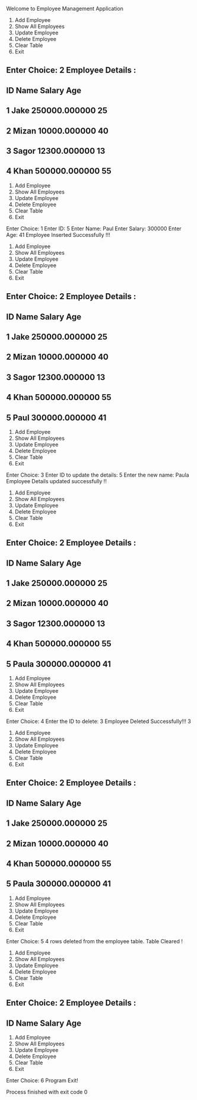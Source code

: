 
Welcome to Employee Management Application
1. Add Employee
2. Show All Employees
3. Update Employee
4. Delete Employee
5. Clear Table
6. Exit

Enter Choice: 
2
Employee Details :
---------------------------------------------
ID	Name	Salary	Age
---------------------------------------------
1	Jake	250000.000000	25
---------------------------------------------
2	Mizan	10000.000000	40
---------------------------------------------
3	Sagor	12300.000000	13
---------------------------------------------
4	Khan	500000.000000	55
---------------------------------------------
1. Add Employee
2. Show All Employees
3. Update Employee
4. Delete Employee
5. Clear Table
6. Exit

Enter Choice: 
1
Enter ID: 
5
Enter Name: 
Paul
Enter Salary: 
300000
Enter Age: 
41
Employee Inserted Successfully !!!
1. Add Employee
2. Show All Employees
3. Update Employee
4. Delete Employee
5. Clear Table
6. Exit

Enter Choice: 
2
Employee Details :
---------------------------------------------
ID	Name	Salary	Age
---------------------------------------------
1	Jake	250000.000000	25
---------------------------------------------
2	Mizan	10000.000000	40
---------------------------------------------
3	Sagor	12300.000000	13
---------------------------------------------
4	Khan	500000.000000	55
---------------------------------------------
5	Paul	300000.000000	41
---------------------------------------------
1. Add Employee
2. Show All Employees
3. Update Employee
4. Delete Employee
5. Clear Table
6. Exit

Enter Choice: 
3
Enter ID to update the details: 
5
Enter the new name: 
Paula
Employee Details updated successfully !!
1. Add Employee
2. Show All Employees
3. Update Employee
4. Delete Employee
5. Clear Table
6. Exit

Enter Choice: 
2
Employee Details :
---------------------------------------------
ID	Name	Salary	Age
---------------------------------------------
1	Jake	250000.000000	25
---------------------------------------------
2	Mizan	10000.000000	40
---------------------------------------------
3	Sagor	12300.000000	13
---------------------------------------------
4	Khan	500000.000000	55
---------------------------------------------
5	Paula	300000.000000	41
---------------------------------------------
1. Add Employee
2. Show All Employees
3. Update Employee
4. Delete Employee
5. Clear Table
6. Exit

Enter Choice: 
4
Enter the ID to delete: 
3
Employee Deleted Successfully!!! 3
1. Add Employee
2. Show All Employees
3. Update Employee
4. Delete Employee
5. Clear Table
6. Exit

Enter Choice: 
2
Employee Details :
---------------------------------------------
ID	Name	Salary	Age
---------------------------------------------
1	Jake	250000.000000	25
---------------------------------------------
2	Mizan	10000.000000	40
---------------------------------------------
4	Khan	500000.000000	55
---------------------------------------------
5	Paula	300000.000000	41
---------------------------------------------
1. Add Employee
2. Show All Employees
3. Update Employee
4. Delete Employee
5. Clear Table
6. Exit

Enter Choice: 
5
4 rows deleted from the employee table.
Table Cleared !
1. Add Employee
2. Show All Employees
3. Update Employee
4. Delete Employee
5. Clear Table
6. Exit

Enter Choice: 
2
Employee Details :
---------------------------------------------
ID	Name	Salary	Age
---------------------------------------------
1. Add Employee
2. Show All Employees
3. Update Employee
4. Delete Employee
5. Clear Table
6. Exit

Enter Choice: 
6
Program Exit!

Process finished with exit code 0


